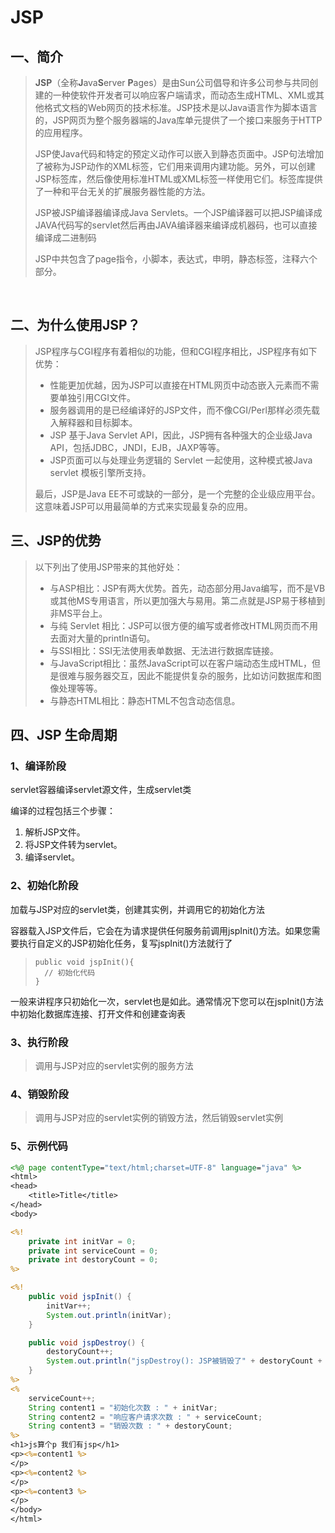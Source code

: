 # JSP

## 一、简介

> **JSP**（全称**J**ava**S**erver **P**ages）是由Sun公司倡导和许多公司参与共同创建的一种使软件开发者可以响应客户端请求，而动态生成HTML、XML或其他格式文档的Web网页的技术标准。JSP技术是以Java语言作为脚本语言的，JSP网页为整个服务器端的Java库单元提供了一个接口来服务于HTTP的应用程序。
>
> JSP使Java代码和特定的预定义动作可以嵌入到静态页面中。JSP句法增加了被称为JSP动作的XML标签，它们用来调用内建功能。另外，可以创建JSP标签库，然后像使用标准HTML或XML标签一样使用它们。标签库提供了一种和平台无关的扩展服务器性能的方法。
>
> JSP被JSP编译器编译成Java Servlets。一个JSP编译器可以把JSP编译成JAVA代码写的servlet然后再由JAVA编译器来编译成机器码，也可以直接编译成二进制码
>
> JSP中共包含了page指令，小脚本，表达式，申明，静态标签，注释六个部分。

​	

## 二、为什么使用JSP？

> JSP程序与CGI程序有着相似的功能，但和CGI程序相比，JSP程序有如下优势：
>
> - 性能更加优越，因为JSP可以直接在HTML网页中动态嵌入元素而不需要单独引用CGI文件。
> - 服务器调用的是已经编译好的JSP文件，而不像CGI/Perl那样必须先载入解释器和目标脚本。
> - JSP 基于Java Servlet API，因此，JSP拥有各种强大的企业级Java API，包括JDBC，JNDI，EJB，JAXP等等。
> - JSP页面可以与处理业务逻辑的 Servlet 一起使用，这种模式被Java servlet 模板引擎所支持。
>
> 最后，JSP是Java EE不可或缺的一部分，是一个完整的企业级应用平台。这意味着JSP可以用最简单的方式来实现最复杂的应用。

## 三、JSP的优势

> 以下列出了使用JSP带来的其他好处：
>
> - 与ASP相比：JSP有两大优势。首先，动态部分用Java编写，而不是VB或其他MS专用语言，所以更加强大与易用。第二点就是JSP易于移植到非MS平台上。
> - 与纯 Servlet 相比：JSP可以很方便的编写或者修改HTML网页而不用去面对大量的println语句。
> - 与SSI相比：SSI无法使用表单数据、无法进行数据库链接。
> - 与JavaScript相比：虽然JavaScript可以在客户端动态生成HTML，但是很难与服务器交互，因此不能提供复杂的服务，比如访问数据库和图像处理等等。
> - 与静态HTML相比：静态HTML不包含动态信息。

## 四、JSP 生命周期

### 1、编译阶段

servlet容器编译servlet源文件，生成servlet类

编译的过程包括三个步骤：

1. 解析JSP文件。
2. 将JSP文件转为servlet。
3. 编译servlet。

### 2、初始化阶段

加载与JSP对应的servlet类，创建其实例，并调用它的初始化方法

容器载入JSP文件后，它会在为请求提供任何服务前调用jspInit()方法。如果您需要执行自定义的JSP初始化任务，复写jspInit()方法就行了

> ```
> public void jspInit(){
>   // 初始化代码
> }
> ```

一般来讲程序只初始化一次，servlet也是如此。通常情况下您可以在jspInit()方法中初始化数据库连接、打开文件和创建查询表

### 3、执行阶段

> 调用与JSP对应的servlet实例的服务方法

### 4、销毁阶段

> 调用与JSP对应的servlet实例的销毁方法，然后销毁servlet实例

### 5、示例代码

```jsp
<%@ page contentType="text/html;charset=UTF-8" language="java" %>
<html>
<head>
    <title>Title</title>
</head>
<body>

<%!
    private int initVar = 0;
    private int serviceCount = 0;
    private int destoryCount = 0;
%>

<%!
    public void jspInit() {
        initVar++;
        System.out.println(initVar);
    }

    public void jspDestroy() {
        destoryCount++;
        System.out.println("jspDestroy(): JSP被销毁了" + destoryCount + "次");
    }
%>
<%
    serviceCount++;
    String content1 = "初始化次数 : " + initVar;
    String content2 = "响应客户请求次数 : " + serviceCount;
    String content3 = "销毁次数 : " + destoryCount;
%>
<h1>js算个p 我们有jsp</h1>
<p><%=content1 %>
</p>
<p><%=content2 %>
</p>
<p><%=content3 %>
</p>
</body>
</html>
```

